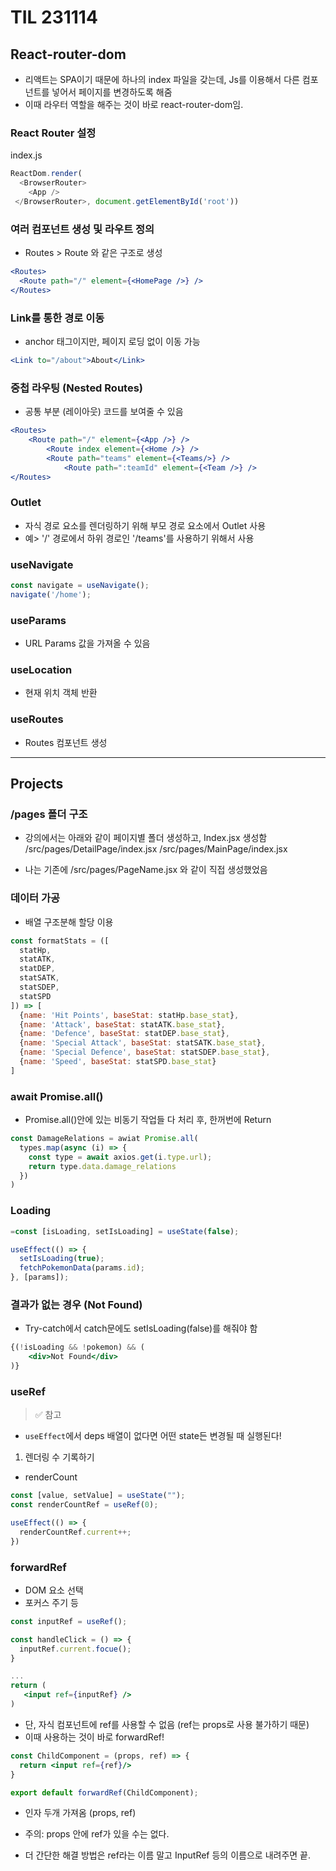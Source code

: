 # TIL 231114

## React-router-dom

- 리액트는 SPA이기 때문에 하나의 index 파일을 갖는데, Js를 이용해서 다른 컴포넌트를 넣어서 페이지를 변경하도록 해줌
- 이때 라우터 역할을 해주는 것이 바로 react-router-dom임.


### React Router 설정

index.js
``` js
ReactDom.render(
  <BrowserRouter>
  	<App />
 </BrowserRouter>, document.getElementById('root'))
```

### 여러 컴포넌트 생성 및 라우트 정의

- Routes > Route  와 같은 구조로  생성
``` jsx
<Routes>
  <Route path="/" element={<HomePage />} />
</Routes>
```

### Link를 통한 경로 이동
- anchor 태그이지만, 페이지 로딩 없이 이동 가능
``` jsx
<Link to="/about">About</Link>
```

### 중첩 라우팅 (Nested Routes)
- 공통 부분 (레이아웃) 코드를 보여줄 수 있음
``` jsx
<Routes>
	<Route path="/" element={<App />} />
  		<Route index element={<Home />} />
  		<Route path="teams" element={<Teams/>} />
  			<Route path=":teamId" element={<Team />} />
</Routes>
```

### Outlet
- 자식 경로 요소를 렌더링하기 위해 부모 경로 요소에서 Outlet 사용
- 예> '/' 경로에서 하위 경로인 '/teams'를 사용하기 위해서 사용

### useNavigate
```js
const navigate = useNavigate();
navigate('/home');
```

### useParams
- URL Params 값을 가져올 수 있음


### useLocation
- 현재 위치 객체 반환

### useRoutes
- Routes 컴포넌트 생성


---

## Projects


### /pages 폴더 구조

- 강의에서는 아래와 같이 페이지별 폴더 생성하고, Index.jsx 생성함
/src/pages/DetailPage/index.jsx
/src/pages/MainPage/index.jsx

- 나는 기존에 /src/pages/PageName.jsx 와 같이 직접 생성했었음


### 데이터 가공
- 배열 구조분해 할당 이용
``` js
const formatStats = ([
  statHp,
  statATK,
  statDEP,
  statSATK,
  statSDEP,
  statSPD
]) => [
  {name: 'Hit Points', baseStat: statHp.base_stat},
  {name: 'Attack', baseStat: statATK.base_stat},
  {name: 'Defence', baseStat: statDEP.base_stat},
  {name: 'Special Attack', baseStat: statSATK.base_stat},
  {name: 'Special Defence', baseStat: statSDEP.base_stat},
  {name: 'Speed', baseStat: statSPD.base_stat}
]
```


### await Promise.all()
- Promise.all()안에 있는 비동기 작업들 다 처리 후, 한꺼번에 Return

``` js
const DamageRelations = awiat Promise.all(
  types.map(async (i) => {
    const type = await axios.get(i.type.url);
    return type.data.damage_relations
  })
)
```

### Loading

``` jsx
=const [isLoading, setIsLoading] = useState(false);

useEffect(() => {
  setIsLoading(true);
  fetchPokemonData(params.id);
}, [params]);
```


### 결과가 없는 경우 (Not Found)
- Try-catch에서 catch문에도 setIsLoading(false)를 해줘야 함
``` jsx
{(!isLoading && !pokemon) && (
    <div>Not Found</div>
)}
```


### useRef

> ✅ 참고
- `useEffect`에서 deps 배열이 없다면 어떤 state든 변경될 때 실행된다!

1. 렌더링 수 기록하기
- renderCount
``` jsx
const [value, setValue] = useState("");
const renderCountRef = useRef(0);

useEffect(() => {
  renderCountRef.current++;
})
```

### forwardRef
- DOM 요소 선택
- 포커스 주기 등

``` jsx
const inputRef = useRef();

const handleClick = () => {
  inputRef.current.focue();
}

...
return (
   <input ref={inputRef} />
)
```

- 단, 자식 컴포넌트에 ref를 사용할 수 없음 (ref는 props로 사용 불가하기 때문)
- 이때 사용하는 것이 바로 forwardRef!


``` jsx
const ChildComponent = (props, ref) => {
  return <input ref={ref}/>
}

export default forwardRef(ChildComponent);
```
- 인자 두개 가져옴 (props, ref)
- 주의: props 안에 ref가 있을 수는 없다.


- 더 간단한 해결 방법은 ref라는 이름 말고 InputRef 등의 이름으로 내려주면 끝.
